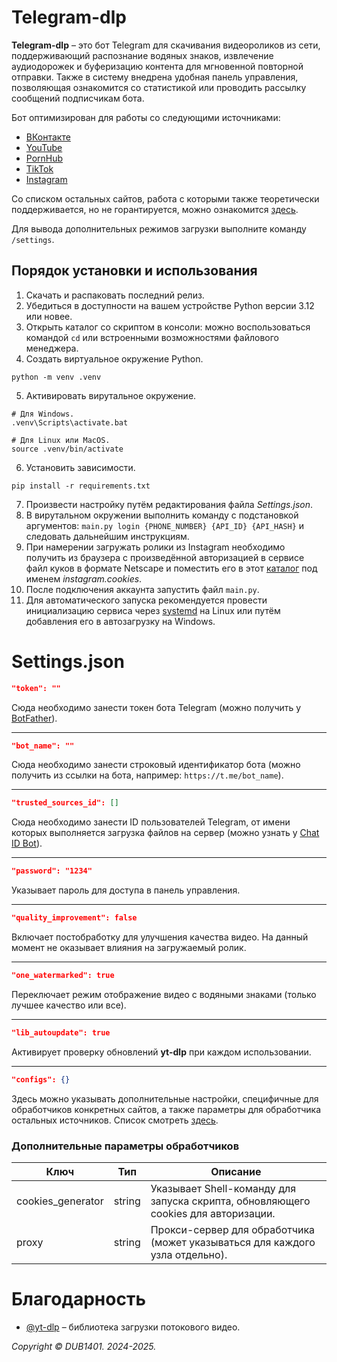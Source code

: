 # Telegram-dlp
**Telegram-dlp** – это бот Telegram для скачивания видеороликов из сети, поддерживающий распознание водяных знаков, извлечение аудиодорожек и буферизацию контента для мгновенной повторной отправки. Также в систему внедрена удобная панель управления, позволяющая ознакомится со статистикой или проводить рассылку сообщений подписчикам бота.

Бот оптимизирован для работы со следующими источниками:
* [ВКонтакте](https://vk.com/)
* [YouTube](https://www.youtube.com/)
* [PornHub](https://www.pornhub.com/)
* [TikTok](https://www.tiktok.com/)
* [Instagram](https://www.instagram.com/)

Со списком остальных сайтов, работа с которыми также теоретически поддерживается, но не горантируется, можно ознакомится [здесь](https://github.com/yt-dlp/yt-dlp).

Для вывода дополнительных режимов загрузки выполните команду `/settings`.

## Порядок установки и использования
1. Скачать и распаковать последний релиз.
2. Убедиться в доступности на вашем устройстве Python версии 3.12 или новее.
3. Открыть каталог со скриптом в консоли: можно воспользоваться командой `cd` или встроенными возможностями файлового менеджера.
4. Создать виртуальное окружение Python.
```
python -m venv .venv
```
5. Активировать вирутальное окружение. 
```Shell
# Для Windows.
.venv\Scripts\activate.bat

# Для Linux или MacOS.
source .venv/bin/activate
```
6. Установить зависимости.
```
pip install -r requirements.txt
```
7. Произвести настройку путём редактирования файла _Settings.json_.
8. В вирутальном окружении выполнить команду с подстановкой аргументов: `main.py login {PHONE_NUMBER} {API_ID} {API_HASH}` и следовать дальнейшим инструкциям.
9. При намерении загружать ролики из Instagram необходимо получить из браузера с произведённой авторизацией в сервисе файл куков в формате Netscape и поместить его в этот [каталог](yt-dlp) под именем _instagram.cookies_. 
10. После подключения аккаунта запустить файл `main.py`. 
11. Для автоматического запуска рекомендуется провести инициализацию сервиса через [systemd](systemd/README.md) на Linux или путём добавления его в автозагрузку на Windows.

# Settings.json
```JSON
"token": ""
```
Сюда необходимо занести токен бота Telegram (можно получить у [BotFather](https://t.me/BotFather)).
___
```JSON
"bot_name": ""
```
Сюда необходимо занести строковый идентификатор бота (можно получить из ссылки на бота, например: `https://t.me/bot_name`).
___
```JSON
"trusted_sources_id": []
```
Сюда необходимо занести ID пользователей Telegram, от имени которых выполняется загрузка файлов на сервер (можно узнать у [Chat ID Bot](https://t.me/chat_id_echo_bot)).
___
```JSON
"password": "1234"
```
Указывает пароль для доступа в панель управления.
___
```JSON
"quality_improvement": false
```
Включает постобработку для улучшения качества видео. На данный момент не оказывает влияния на загружаемый ролик.
___
```JSON
"one_watermarked": true
```
Переключает режим отображение видео с водяными знаками (только лучшее качество или все).
___
```JSON
"lib_autoupdate": true
```
Активирует проверку обновлений **yt-dlp** при каждом использовании.
___
```JSON
"configs": {}
```
Здесь можно указывать дополнительные настройки, специфичные для обработчиков конкретных сайтов, а также параметры для обработчика остальных источников. Список смотреть [здесь](/Source/Core/__init__.py).

### Дополнительные параметры обработчиков
| **Ключ**          | **Тип** | **Описание**                                                                       |
|-------------------|---------|------------------------------------------------------------------------------------|
| cookies_generator | string  | Указывает Shell-команду для запуска скрипта, обновляющего cookies для авторизации. |
| proxy             | string  | Прокси-сервер для обработчика (может указываться для каждого узла отдельно).       |

# Благодарность
* [@yt-dlp](https://github.com/yt-dlp) – библиотека загрузки потокового видео.

_Copyright © DUB1401. 2024-2025._